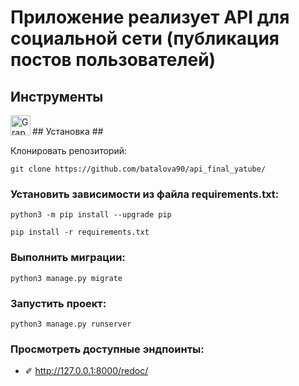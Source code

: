 # Приложение реализует API для социальной сети (публикация постов пользователей) #

## Инструменты ##
<img align="left" alt="GraphQL" width="32px" src="https://img.shields.io/badge/python-%2314354C.svg?style=for-the-badse&logo=python&logoColor=yellow" />
<br/>
## Установка ##

Клонировать репозиторий:
```shell
git clone https://github.com/batalova90/api_final_yatube/
```
### Установить зависимости из файла requirements.txt: ###
```shell
python3 -m pip install --upgrade pip
```
```shell
pip install -r requirements.txt
```
### Выполнить миграции: ###
```shell
python3 manage.py migrate
```
### Запустить проект: ###
```shell
python3 manage.py runserver
```
### Просмотреть доступные эндпоинты: ###
- ✐ http://127.0.0.1:8000/redoc/
